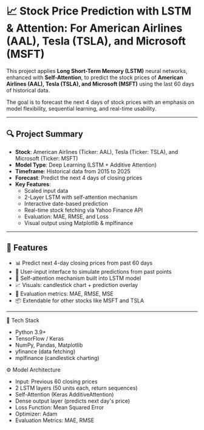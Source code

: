 # 📈 Stock Price Prediction with LSTM & Attention: For American Airlines (AAL), Tesla (TSLA), and Microsoft (MSFT)

This project applies **Long Short-Term Memory (LSTM)** neural networks, enhanced with **Self-Attention**, to predict the stock prices of **American Airlines (AAL), Tesla (TSLA), and Microsoft (MSFT)** using the last 60 days of historical data.

The goal is to forecast the next 4 days of stock prices with an emphasis on model flexibility, sequential learning, and real-time usability.

---

## 🔍 Project Summary

- **Stock**: American Airlines (Ticker: AAL), Tesla (Ticker: TSLA), and Microsoft (Ticker: MSFT)
- **Model Type**: Deep Learning (LSTM + Additive Attention)
- **Timeframe**: Historical data from 2015 to 2025
- **Forecast**: Predict the next 4 days of closing prices
- **Key Features**:
  - Scaled input data
  - 2-Layer LSTM with self-attention mechanism
  - Interactive date-based prediction
  - Real-time stock fetching via Yahoo Finance API
  - Evaluation: MAE, RMSE, and Loss
  - Visual output using Matplotlib & mplfinance

---

## 🚀 Features

- 📊 Predict next 4-day closing prices from past 60 days
- 📌 User-input interface to simulate predictions from past points
- 🧠 Self-attention mechanism built into LSTM model
- 📈 Visuals: candlestick chart + prediction overlay
- 🧪 Evaluation metrics: MAE, RMSE, MSE
- 📦 Extendable for other stocks like MSFT and TSLA

---

🧠 Tech Stack

 - Python 3.9+
 - TensorFlow / Keras
 - NumPy, Pandas, Matplotlib
 - yfinance (data fetching)
 - mplfinance (candlestick charting)

⚙️ Model Architecture

 - Input: Previous 60 closing prices
 - 2 LSTM layers (50 units each, return sequences)
 - Self-Attention (Keras AdditiveAttention)
 - Dense output layer (predicts next day's price)
 - Loss Function: Mean Squared Error
 - Optimizer: Adam
 - Evaluation Metrics: MAE, RMSE

